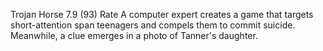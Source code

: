 Trojan Horse
7.9 (93)
Rate
A computer expert creates a game that targets short-attention span teenagers and compels them to commit suicide. Meanwhile, a clue emerges in a photo of Tanner's daughter. 